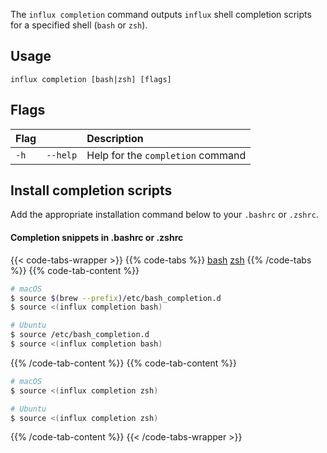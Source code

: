
The `influx completion` command outputs `influx` shell completion scripts for a
specified shell (`bash` or `zsh`).

## Usage
```
influx completion [bash|zsh] [flags]
```

## Flags
| Flag |          | Description                       |
|:---- |:---      |:-----------                       |
| `-h` | `--help` | Help for the `completion` command |

## Install completion scripts

Add the appropriate installation command below to your `.bashrc` or `.zshrc`.

#### Completion snippets in .bashrc or .zshrc
{{< code-tabs-wrapper >}}
{{% code-tabs %}}
[bash](#)
[zsh](#)
{{% /code-tabs %}}
{{% code-tab-content %}}
```sh
# macOS
$ source $(brew --prefix)/etc/bash_completion.d
$ source <(influx completion bash)

# Ubuntu
$ source /etc/bash_completion.d
$ source <(influx completion bash)
```
{{% /code-tab-content %}}
{{% code-tab-content %}}
```sh
# macOS
$ source <(influx completion zsh)

# Ubuntu
$ source <(influx completion zsh)
```
{{% /code-tab-content %}}
{{< /code-tabs-wrapper >}}
